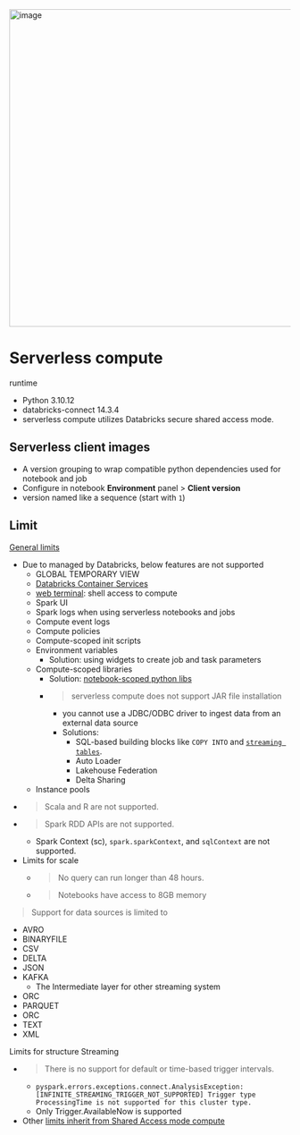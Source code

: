 <img width="1010" height="568" alt="image" src="https://github.com/user-attachments/assets/c48fc6ee-05c1-4886-8a03-879c0e1dec09" />

# Serverless compute
runtime
- Python 3.10.12
- databricks-connect 14.3.4
- serverless compute utilizes Databricks secure shared access mode.
## Serverless client images
- A version grouping to wrap compatible python dependencies used for notebook and job
- Configure in notebook **Environment** panel > **Client version**
- version named like a sequence (start with `1`)


## Limit
[General limits](https://docs.databricks.com/en/compute/serverless/limitations.html)
- Due to managed by Databricks, below features are not supported
  - GLOBAL TEMPORARY VIEW
  - [Databricks Container Services](https://docs.databricks.com/en/compute/custom-containers.html)
  - [web terminal](https://docs.databricks.com/en/compute/web-terminal.html): shell access to compute
  - Spark UI
  - Spark logs when using serverless notebooks and jobs
  - Compute event logs
  - Compute policies
  - Compute-scoped init scripts
  - Environment variables
    - Solution: using widgets to create job and task parameters
  - Compute-scoped libraries
    - Solution: [notebook-scoped python libs](https://docs.databricks.com/en/libraries/notebooks-python-libraries.html)
    - > serverless compute does not support JAR file installation
      - you cannot use a JDBC/ODBC driver to ingest data from an external data source
      - Solutions:
        - SQL-based building blocks like `COPY INTO` and [`streaming tables`](https://docs.databricks.com/en/tables/streaming.html).
        - Auto Loader
        - Lakehouse Federation
        - Delta Sharing
  - Instance pools
- > Scala and R are not supported.
- > Spark RDD APIs are not supported.
  - Spark Context (sc), `spark.sparkContext`, and `sqlContext` are not supported.
- Limits for scale
  - > No query can run longer than 48 hours.
  - > Notebooks have access to 8GB memory


> Support for data sources is limited to
- AVRO
- BINARYFILE
- CSV
- DELTA
- JSON
- KAFKA
  - The Intermediate layer for other streaming system 
- ORC
- PARQUET
- ORC
- TEXT
- XML


Limits for structure Streaming
  - > There is no support for default or time-based trigger intervals. 
    - `pyspark.errors.exceptions.connect.AnalysisException: [INFINITE_STREAMING_TRIGGER_NOT_SUPPORTED] Trigger type ProcessingTime is not supported for this cluster type.`
    - Only Trigger.AvailableNow is supported
  - Other [limits inherit from Shared Access mode compute](https://docs.databricks.com/en/compute/access-mode-limitations.html#streaming-shared)
